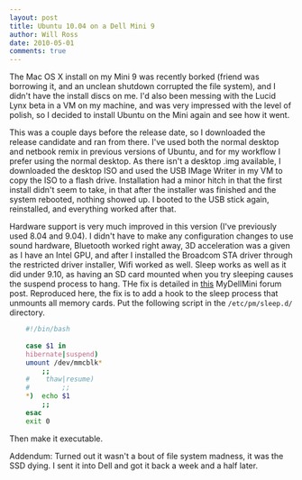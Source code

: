 ```yaml
---
layout: post
title: Ubuntu 10.04 on a Dell Mini 9
author: Will Ross
date: 2010-05-01
comments: true
---
```


The Mac OS X install on my Mini 9 was recently borked (friend was borrowing it,
and an unclean shutdown corrupted the file system), and I didn't have the
install discs on me. I'd also been messing with the Lucid Lynx beta in a VM on
my machine, and was very impressed with the level of polish, so I decided to
install Ubuntu on the Mini again and see how it went.
<!--more-->
This was a couple days before the release date, so I downloaded the release
candidate and ran from there. I've used both the normal desktop and netbook
remix in previous versions of Ubuntu, and for my workflow I prefer using the
normal desktop. As there isn't a desktop .img available, I downloaded the
desktop ISO and used the USB IMage Writer in my VM to copy the ISO to a flash
drive. Installation had a minor hitch in that the first install didn't seem to
take, in that after the installer was finished and the system rebooted, nothing
showed up. I booted to the USB stick again, reinstalled, and everything worked
after that.

Hardware support is very much improved in this version (I've previously used
8.04 and 9.04). I didn't have to make any configuration changes to use sound
hardware, Bluetooth worked right away, 3D acceleration was a given as I have an
Intel GPU, and after I installed the Broadcom STA driver through the restricted
driver installer, Wifi worked as well. Sleep works as well as it did under
9.10, as having an SD card mounted when you try sleeping causes the suspend
process to hang. THe fix is detailed in
[this](http://www.mydellmini.com/forum/ubuntu-netbook-remix/14722-suspend-hibernate-mini-9-broken-3.html#post143677)
MyDellMini forum post. Reproduced here, the fix is to add a hook to the sleep
process that unmounts all memory cards. Put the following script in the
`/etc/pm/sleep.d/` directory.  

``` bash
    #!/bin/bash
    
    case $1 in
    hibernate|suspend)
    umount /dev/mmcblk*
        ;;
    #    thaw|resume)
    #        ;;    
    *)  echo $1 
        ;;
    esac
    exit 0	
```

Then make it executable.

Addendum: Turned out it wasn't a bout of file system madness, it was the SSD
dying.  I sent it into Dell and got it back a week and a half later.
